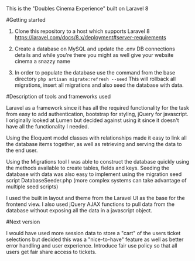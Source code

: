 This is the "Doubles Cinema Experience" built on Laravel 8

#Getting started

1) Clone this repository to a host which supports Laravel 8
https://laravel.com/docs/8.x/deployment#server-requirements

2) Create a database on MySQL and update the .env DB connections details and while you're there you might as well give your website cinema a snazzy name

3) In order to populate the database use the command from the base directory `php artisan migrate:refresh --seed`
This will rollback all migrations, insert all migrations and also seed the database with data.

#Description of tools and frameworks used

Laravel as a framework since it has all the required functionality for the task from easy to add authentication, bootstrap for styling, jQuery for javascript. I originally looked at Lumen but decided against using it since it doesn't have all the functionality I needed.

Using the Eloquent model classes with relationships made it easy to link all the database items together, as well as retrieving and serving the data to the end user.

Using the Migrations tool I was able to construct the database quickly using the methods available to create tables, fields and keys. Seeding the database with data was also easy to implement using the migration seed script DatabaseSeeder.php (more complex systems can take advantage of multiple seed scripts)

I used the built in layout and theme from the Laravel UI as the base for the frontend view. I also used jQuery AJAX functions to pull data from the database without exposing all the data in a javascript object.

#Next version

I would have used more session data to store a "cart" of the users ticket selections but decided this was a "nice-to-have" feature as well as better error handling and user experience.
Introduce fair use policy so that all users get fair share access to tickets.